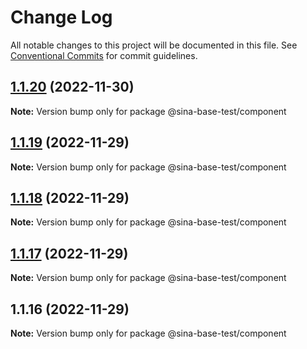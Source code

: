 # Change Log

All notable changes to this project will be documented in this file.
See [Conventional Commits](https://conventionalcommits.org) for commit guidelines.

## [1.1.20](https://github.com/sinabasecomponent/sina-base-components2/compare/v1.1.19...v1.1.20) (2022-11-30)

**Note:** Version bump only for package @sina-base-test/component

## [1.1.19](https://github.com/sinabasecomponent/sina-base-components2/compare/v1.1.18...v1.1.19) (2022-11-29)

**Note:** Version bump only for package @sina-base-test/component

## [1.1.18](https://github.com/sinabasecomponent/sina-base-components2/compare/v1.1.17...v1.1.18) (2022-11-29)

**Note:** Version bump only for package @sina-base-test/component

## [1.1.17](https://github.com/sinabasecomponent/sina-base-components2/compare/v1.1.16...v1.1.17) (2022-11-29)

**Note:** Version bump only for package @sina-base-test/component

## 1.1.16 (2022-11-29)

**Note:** Version bump only for package @sina-base-test/component
